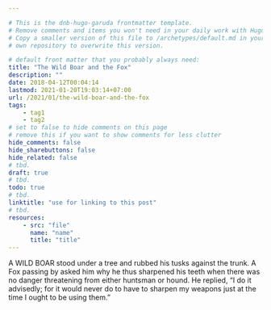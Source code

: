 ```yaml
---

# This is the dnb-hugo-garuda frontmatter template. 
# Remove comments and items you won't need in your daily work with Hugo.
# Copy a smaller version of this file to /archetypes/default.md in your
# own repository to overwrite this version.

# default front matter that you probably always need:
title: "The Wild Boar and the Fox"
description: ""
date: 2018-04-12T00:04:14
lastmod: 2021-01-20T19:03:14+07:00
url: /2021/01/the-wild-boar-and-the-fox
tags:
    - tag1
    - tag2
# set to false to hide comments on this page
# remove this if you want to show comments for less clutter
hide_comments: false
hide_sharebuttons: false
hide_related: false
# tbd.
draft: true
# tbd.
todo: true
# tbd.
linktitle: "use for linking to this post"
# tbd.
resources:
    - src: "file"
      name: "name"
      title: "title"
---
```

A WILD BOAR stood under a tree and rubbed his tusks against the trunk. A Fox passing by asked him why he thus sharpened his teeth when there was no danger threatening from either huntsman or hound. He replied, “I do it advisedly; for it would never do to have to sharpen my weapons just at the time I ought to be using them.”
